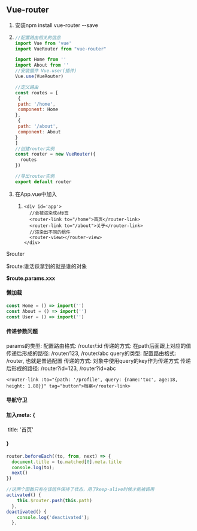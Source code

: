 ## Vue-router

1. 安装npm install vue-router --save

2. ```js
   //配置路由相关的信息
   import Vue from 'vue'
   import VueRouter from "vue-router"
   
   import Home from ''
   import About from ''
   //安装插件 Vue.user(插件)
   Vue.use(VueRouter)
   
   //定义路由
   const routes = [
   	{
   	path: '/home',
   	component: Home
   },
   	{
   	path: '/about',
   	component: About
   }
   ]
   //创建router实例
   const router = new VueRouter({
     routes
   })
   
   //导出router实例
   export default router
   ```

   

3. 在App.vue中加入

   1. ```vue
      <div id='app'>
        //会被渲染成a标签
      	<router-link to="/home">首页</router-link>
        <router-link to="/about">关于</router-link>
        //渲染出不同的组件
        <router-view></router-view>
      </div>	
      ```

      

$router

$route:谁活跃拿到的就是谁的对象

**$route.params.xxx**

#### 懒加载

```js
const Home = () => import('')
const About = () => import('')
const User = () => import('')

```

#### 传递参数问题

params的类型:
	配置路由格式: /router/:id
	传递的方式: 在path后面跟上对应的值
	传递后形成的路径: /router/123, /router/abc
query的类型:
	配置路由格式: /router, 也就是普通配置
	传递的方式: 对象中使用query的key作为传递方式
	传递后形成的路径: /router?id=123, /router?id=abc

```vue
<router-link :to="{path: '/profile', query: {name:'txc', age:18, height: 1.88}}" tag="button">档案</router-link>
```

#### 导航守卫

#### 加入meta: {

​	title: '首页'

#### }

```js
router.beforeEach((to, from, next) => {
  document.title = to.matched[0].meta.title
  console.log(to);
  next()
})
```



```js
//这两个函数只有在该组件保持了状态，用了keep-alive时候才能被调用
activated() {
    this.$router.push(this.path)
  },
deactivated() {
    console.log('deactivated');
  },
```

